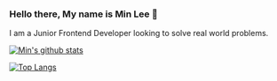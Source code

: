 ### Hello there, My name is Min Lee 👋
I am a Junior Frontend Developer looking to solve real world problems.

[![Min's github stats](https://github-readme-stats.vercel.app/api?username=gyeongmin-lee)](https://github.com/anuraghazra/github-readme-stats)

[![Top Langs](https://github-readme-stats.vercel.app/api/top-langs/?username=gyeongmin-lee)](https://github.com/anuraghazra/github-readme-stats)


<!--
**gyeongmin-lee/gyeongmin-lee** is a ✨ _special_ ✨ repository because its `README.md` (this file) appears on your GitHub profile.

Here are some ideas to get you started:

- 🔭 I’m currently working on ...
- 🌱 I’m currently learning ...
- 👯 I’m looking to collaborate on ...
- 🤔 I’m looking for help with ...
- 💬 Ask me about ...
- 📫 How to reach me: ...
- 😄 Pronouns: ...
- ⚡ Fun fact: ...
-->
